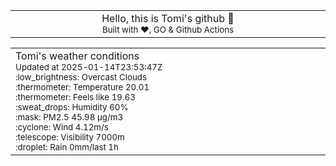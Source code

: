 
<div align="center">
<table>
<tbody>
<td align="center">
<img width="2000" height="0"><br>
Hello, this is Tomi's github 👋<br>
<sup>Built with ❤️, GO & Github Actions</sup><br>
<img width="2000" height="0">
</td>
</tbody>
</table>
</div>
<table>
<tbody>
<td align="left">
<img width="2000" height="0"><br>
Tomi's weather conditions<br>
<sup>Updated at 2025-01-14T23:53:47Z</sup><br>
<sup>:low_brightness: Overcast Clouds</sup><br>
<sup>:thermometer: Temperature 20.01 </sup><br>
<sup>:thermometer: Feels like 19.63</sup><br>
<sup>:sweat_drops: Humidity 60%</sup><br>
<sup>:mask: PM2.5 45.98 μg/m3</sup><br>
<sup>:cyclone: Wind 4.12m/s </sup><br>
<sup>:telescope: Visibility 7000m </sup><br>
<sup>:droplet: Rain 0mm/last 1h </sup><br>
<img width="2000" height="0">
</td>
<td align="left">
<img width="2000" height="0"><br>
<br>
<img width="2000" height="0">
</td>
</tbody>
</table>
</div>
    